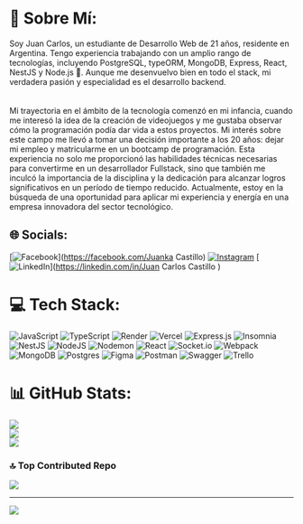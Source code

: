 # 💫 Sobre Mí:
Soy Juan Carlos, un estudiante de Desarrollo Web de 21 años, residente en Argentina. Tengo experiencia trabajando con un amplio rango de tecnologías, incluyendo PostgreSQL, typeORM, MongoDB, Express, React, NestJS y Node.js 🚀. Aunque me desenvuelvo bien en todo el stack, mi verdadera pasión y especialidad es el desarrollo backend.<br><br><br>Mi trayectoria en el ámbito de la tecnología comenzó en mi infancia, cuando me interesó la idea de la creación de videojuegos y me gustaba observar cómo la programación podía dar vida a estos proyectos. Mi interés sobre este campo me llevó a tomar una decisión importante a los 20 años: dejar mi empleo y matricularme en un bootcamp de programación. Esta experiencia no solo me proporcionó las habilidades técnicas necesarias para convertirme en un desarrollador Fullstack, sino que también me inculcó la importancia de la disciplina y la dedicación para alcanzar logros significativos en un período de tiempo reducido. Actualmente, estoy en la búsqueda de una oportunidad para aplicar mi experiencia y energía en una empresa innovadora del sector tecnológico.


## 🌐 Socials:
[![Facebook](https://img.shields.io/badge/Facebook-%231877F2.svg?logo=Facebook&logoColor=white)](https://facebook.com/Juanka Castillo) [![Instagram](https://img.shields.io/badge/Instagram-%23E4405F.svg?logo=Instagram&logoColor=white)](https://instagram.com/juank132) [![LinkedIn](https://img.shields.io/badge/LinkedIn-%230077B5.svg?logo=linkedin&logoColor=white)](https://linkedin.com/in/Juan Carlos Castillo  ) 

# 💻 Tech Stack:
![JavaScript](https://img.shields.io/badge/javascript-%23323330.svg?style=for-the-badge&logo=javascript&logoColor=%23F7DF1E) ![TypeScript](https://img.shields.io/badge/typescript-%23007ACC.svg?style=for-the-badge&logo=typescript&logoColor=white) ![Render](https://img.shields.io/badge/Render-%46E3B7.svg?style=for-the-badge&logo=render&logoColor=white) ![Vercel](https://img.shields.io/badge/vercel-%23000000.svg?style=for-the-badge&logo=vercel&logoColor=white) ![Express.js](https://img.shields.io/badge/express.js-%23404d59.svg?style=for-the-badge&logo=express&logoColor=%2361DAFB) ![Insomnia](https://img.shields.io/badge/Insomnia-black?style=for-the-badge&logo=insomnia&logoColor=5849BE) ![NestJS](https://img.shields.io/badge/nestjs-%23E0234E.svg?style=for-the-badge&logo=nestjs&logoColor=white) ![NodeJS](https://img.shields.io/badge/node.js-6DA55F?style=for-the-badge&logo=node.js&logoColor=white) ![Nodemon](https://img.shields.io/badge/NODEMON-%23323330.svg?style=for-the-badge&logo=nodemon&logoColor=%BBDEAD) ![React](https://img.shields.io/badge/react-%2320232a.svg?style=for-the-badge&logo=react&logoColor=%2361DAFB) ![Socket.io](https://img.shields.io/badge/Socket.io-black?style=for-the-badge&logo=socket.io&badgeColor=010101) ![Webpack](https://img.shields.io/badge/webpack-%238DD6F9.svg?style=for-the-badge&logo=webpack&logoColor=black) ![MongoDB](https://img.shields.io/badge/MongoDB-%234ea94b.svg?style=for-the-badge&logo=mongodb&logoColor=white) ![Postgres](https://img.shields.io/badge/postgres-%23316192.svg?style=for-the-badge&logo=postgresql&logoColor=white) ![Figma](https://img.shields.io/badge/figma-%23F24E1E.svg?style=for-the-badge&logo=figma&logoColor=white) ![Postman](https://img.shields.io/badge/Postman-FF6C37?style=for-the-badge&logo=postman&logoColor=white) ![Swagger](https://img.shields.io/badge/-Swagger-%23Clojure?style=for-the-badge&logo=swagger&logoColor=white) ![Trello](https://img.shields.io/badge/Trello-%23026AA7.svg?style=for-the-badge&logo=Trello&logoColor=white)
# 📊 GitHub Stats:
![](https://github-readme-stats.vercel.app/api?username=juank132&theme=dark&hide_border=false&include_all_commits=false&count_private=false)<br/>
![](https://github-readme-streak-stats.herokuapp.com/?user=juank132&theme=dark&hide_border=false)<br/>
![](https://github-readme-stats.vercel.app/api/top-langs/?username=juank132&theme=dark&hide_border=false&include_all_commits=false&count_private=false&layout=compact)

### 🔝 Top Contributed Repo
![](https://github-contributor-stats.vercel.app/api?username=juank132&limit=5&theme=radical&combine_all_yearly_contributions=true)

---
[![](https://visitcount.itsvg.in/api?id=juank132&icon=0&color=0)](https://visitcount.itsvg.in)

<!-- Proudly created with GPRM ( https://gprm.itsvg.in ) -->